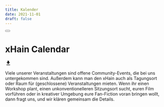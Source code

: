 ```yaml
---
title: Kalender
date: 2021-11-01
draft: false
---
```


<div id="background_wrap">
    <div id="forest_top"></div>
    <div id="forest_middle"></div>
    <div id="forest_bottom"></div>
</div>
<div class="some_trees" id="one_tree"></div>
<div class="some_trees" id="sec_tree"></div>
<button id="zoom_out" onclick="handle_zoom(this)" title="zoom"></button>
<div id="export_wrap">
    <h1>xHain Calendar</h1>
    <a href="https://files.x-hain.de/remote.php/dav/public-calendars/Yi63cicwgDnjaBHR/?export" title="export calendar">
        <span aria-hidden="true" role="img" decorative="" class="material-design-icon download-icon" data-v-2e49be1e="">
            <svg fill="currentColor" width="20" height="20" viewBox="0 0 24 24" class="material-design-icon__svg">
                <path d="M5,20H19V18H5M19,9H15V3H9V9H5L12,16L19,9Z" />
            </svg>
        </span>
    </a>
</div>
<div id="main_wrap">
    <div id="xhain_calendar"></div>
    <div id="cal_overlay">
        <div id="info_item">
            <div id="info_date_time"></div>
            <div id="info_location"></div>
            <div id="info_rule"></div>
            <div id="info_title"></div>
            <div id="info_description"></div>
        </div>
    </div>
</div>


Viele unserer Veranstaltungen sind offene Community-Events, die bei uns untergekommen sind. Außerdem kann man den xHain auch als Tagungsort oder Raum für (geschlossene) Veranstaltungen mieten. Wenn ihr einen Workshop plant, einen unkonventionelleren Sitzungsort sucht, euren Film vorführen oder in kreativer Umgebung eure Fan-Fiction voran bringen wollt, dann fragt uns, und wir klären gemeinsam die Details.
